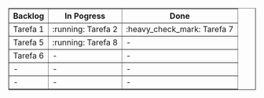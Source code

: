 <!---
Emoticons control
:heavy_check_mark:
:heavy_exclamation_mark:
:red_circle:
:x:
:running:
-->

<table border="1">
    <tr id="header">
        <th>
            Backlog
        </th>
        <th>
            In Pogress
        </th>
        <th>
            Done
        </th>
    </tr>
    <tr id="linha">
        <td id="backlog">Tarefa 1</td>
        <td id="progress">:running: Tarefa 2</td>
        <td id="done">:heavy_check_mark: Tarefa 7</td>
    </tr>
    <tr id="linha">
        <td id="backlog">Tarefa 5</td>
        <td id="progress">:running: Tarefa 8</td>
        <td id="done">-</td>
    </tr>
    <tr id="linha">
        <td id="backlog">Tarefa 6</td>
        <td id="progress">-</td>
        <td id="done">-</td>
    </tr>
    <tr id="linha">
        <td id="backlog">-</td>
        <td id="progress">-</td>
        <td id="done">-</td>
    </tr>
    <tr id="linha">
        <td id="backlog">-</td>
        <td id="progress">-</td>
        <td id="done">-</td>
    </tr>
</table>
